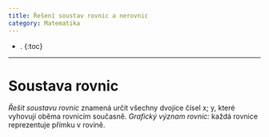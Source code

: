 ```yaml
---
title: Řešení soustav rovnic a nerovnic
category: Matematika
---
```


- .
{:toc}
---

# Soustava rovnic

*Řešit soustavu rovnic* znamená určit všechny dvojice čísel x; y, které vyhovují oběma rovnicím současně.
*Grafický význam rovnic:* každá rovnice reprezentuje přímku v rovině.



